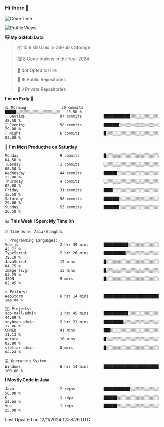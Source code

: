 ### Hi there 👋
<!--START_SECTION:waka-->
![Code Time](http://img.shields.io/badge/Code%20Time-442%20hrs%2034%20mins-blue)

![Profile Views](http://img.shields.io/badge/Profile%20Views-0-blue)

**🐱 My GitHub Data** 

> 📦 10.9 kB Used in GitHub's Storage 
 > 
> 🏆 8 Contributions in the Year 2024
 > 
> 🚫 Not Opted to Hire
 > 
> 📜 16 Public Repositories 
 > 
> 🔑 0 Private Repositories 
 > 
**I'm an Early 🐤** 

```text
🌞 Morning                39 commits          █████░░░░░░░░░░░░░░░░░░░░   19.50 % 
🌆 Daytime                97 commits          ████████████░░░░░░░░░░░░░   48.50 % 
🌃 Evening                58 commits          ███████░░░░░░░░░░░░░░░░░░   29.00 % 
🌙 Night                  6 commits           █░░░░░░░░░░░░░░░░░░░░░░░░   03.00 % 
```
📅 **I'm Most Productive on Saturday** 

```text
Monday                   9 commits           █░░░░░░░░░░░░░░░░░░░░░░░░   04.50 % 
Tuesday                  1 commits           ░░░░░░░░░░░░░░░░░░░░░░░░░   00.50 % 
Wednesday                44 commits          ██████░░░░░░░░░░░░░░░░░░░   22.00 % 
Thursday                 4 commits           ░░░░░░░░░░░░░░░░░░░░░░░░░   02.00 % 
Friday                   31 commits          ████░░░░░░░░░░░░░░░░░░░░░   15.50 % 
Saturday                 58 commits          ███████░░░░░░░░░░░░░░░░░░   29.00 % 
Sunday                   53 commits          ███████░░░░░░░░░░░░░░░░░░   26.50 % 
```


📊 **This Week I Spent My Time On** 

```text
🕑︎ Time Zone: Asia/Shanghai

💬 Programming Languages: 
Vue.js                   2 hrs 39 mins       ███████████░░░░░░░░░░░░░░   42.72 % 
TypeScript               2 hrs 26 mins       ██████████░░░░░░░░░░░░░░░   39.18 % 
JavaScript               17 mins             █░░░░░░░░░░░░░░░░░░░░░░░░   04.75 % 
Image (svg)              15 mins             █░░░░░░░░░░░░░░░░░░░░░░░░   04.25 % 
JSON                     9 mins              █░░░░░░░░░░░░░░░░░░░░░░░░   02.45 % 

🔥 Editors: 
WebStorm                 6 hrs 14 mins       █████████████████████████   100.00 % 

🐱‍💻 Projects: 
sco-mall-admin           2 hrs 45 mins       ███████████░░░░░░░░░░░░░░   44.09 % 
soybean-admin            2 hrs 21 mins       █████████░░░░░░░░░░░░░░░░   37.86 % 
CRMEB                    41 mins             ███░░░░░░░░░░░░░░░░░░░░░░   11.13 % 
aurora                   10 mins             █░░░░░░░░░░░░░░░░░░░░░░░░   02.80 % 
stellar-admin            8 mins              █░░░░░░░░░░░░░░░░░░░░░░░░   02.23 % 

💻 Operating System: 
Windows                  6 hrs 14 mins       █████████████████████████   100.00 % 
```

**I Mostly Code in Java** 

```text
Java                     2 repos             ████████████░░░░░░░░░░░░░   50.00 % 
C                        1 repo              ██████░░░░░░░░░░░░░░░░░░░   25.00 % 
Vue                      1 repo              ██████░░░░░░░░░░░░░░░░░░░   25.00 % 
```




 Last Updated on 12/11/2024 12:58:26 UTC
<!--END_SECTION:waka-->
<!--
**0Cherish/0Cherish** is a ✨ _special_ ✨ repository because its `README.md` (this file) appears on your GitHub profile.

Here are some ideas to get you started:

- 🔭 I’m currently working on ...
- 🌱 I’m currently learning ...
- 👯 I’m looking to collaborate on ...
- 🤔 I’m looking for help with ...
- 💬 Ask me about ...
- 📫 How to reach me: ...
- 😄 Pronouns: ...
- ⚡ Fun fact: ...
-->
